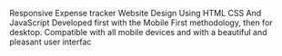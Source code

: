 Responsive Expense tracker Website Design Using HTML CSS And JavaScript
Developed first with the Mobile First methodology, then for desktop.
Compatible with all mobile devices and with a beautiful and pleasant user interfac

